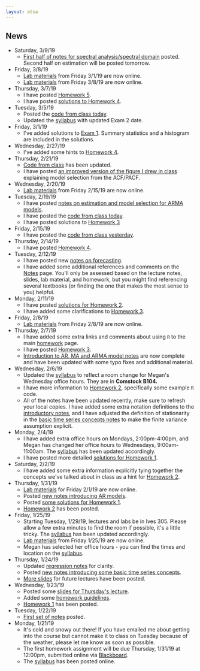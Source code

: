 ```yaml
---
layout: atsa
---
```


News
-------
* Saturday, 3/9/19
  - [First half of notes for spectral analysis/spectral domain](https://maryclare.github.io/atsa/content/notes/notes_5.pdf) posted. Second half on estimation will be posted tomorrow.
* Friday, 3/8/19
  - [Lab materials](https://github.com/maryclare/atsa/tree/master/content/labs/lab5) from Friday 3/1/19 are now online.
  - [Lab materials](https://github.com/maryclare/atsa/tree/master/content/labs/lab6) from Friday 3/8/19 are now online.
* Thursday, 3/7/19
    - I have posted [Homework 5](https://maryclare.github.io/atsa/content/homework/hw_5.pdf).
    - I have posted [solutions to Homework 4](https://maryclare.github.io/atsa/content/homework/hw_4_sol.pdf).
* Tuesday, 3/5/19
    - Posted the [code from class today](https://maryclare.github.io/atsa/content/code/code_3.R).
    - Updated the [syllabus](https://maryclare.github.io/atsa/content/syllabus.pdf) with updated Exam 2 date.
* Friday, 3/1/19
    - I've added solutions to [Exam 1](https://maryclare.github.io/atsa/content/exams/ex_1_sol.pdf). Summary statistics and a histogram are included in the solutions.
* Wednesday, 2/27/19
    - I've added some hints to [Homework 4](https://maryclare.github.io/atsa/content/homework/hw_4.pdf).
* Thursday, 2/21/19
    - [Code from class](https://github.com/maryclare/atsa/tree/master/content/code/code_2.R) has been updated.
    - I have posted [an improved version of the figure I drew in class](https://github.com/maryclare/atsa/tree/master/content/notes/model_select.pdf) explaining model selection from the ACF/PACF.
* Wednesday, 2/20/19
    - [Lab materials](https://github.com/maryclare/atsa/tree/master/content/labs/lab4) from Friday 2/15/19 are now online.
* Tuesday, 2/19/19
    - I have posted [notes on estimation and model selection for ARMA models](https://maryclare.github.io/atsa/content/notes/notes_5.pdf).
    - I have posted the [code from class today](https://maryclare.github.io/atsa/content/code/code_2.R).
    - I have posted solutions to [Homework 3](https://maryclare.github.io/atsa/content/homework/hw_3_sol.pdf)
* Friday, 2/15/19
    - I have posted the [code from class yesterday](https://maryclare.github.io/atsa/content/code/code_1.R).
* Thursday, 2/14/19
    - I have posted [Homework 4](https://maryclare.github.io/atsa/content/homework/hw_4.pdf).
* Tuesday, 2/12/19
    - I have posted new [notes on forecasting](https://maryclare.github.io/atsa/content/notes/notes_4.pdf).
    - I have added some additional references and comments on the [Notes](https://maryclare.github.io/atsa/notes.html) page. You'll only be assessed based on the lecture notes, slides, lab material, and homework, but you might find referencing several textbooks (or finding the one that makes the most sense to you) helpful.
* Monday, 2/11/19
    - I have posted [solutions for Homework 2](https://maryclare.github.io/atsa/content/homework/hw_2_sol.pdf).
    - I have added some clarifications to [Homework 3](https://maryclare.github.io/atsa/content/homework/hw_3.pdf).
* Friday, 2/8/19
    - [Lab materials](https://github.com/maryclare/atsa/tree/master/content/labs/lab3) from Friday 2/8/19 are now online.
* Thursday, 2/7/19
    - I have added some extra links and comments about using `R` to the main [homework](https://maryclare.github.io/atsa/homework.html) page.
    - I have posted [Homework 3](https://maryclare.github.io/atsa/content/homework/hw_3.pdf).
    - [Introduction to AR, MA and ARMA model notes](https://maryclare.github.io/atsa/content/notes/notes_3.pdf) are now complete and have been updated with some typo fixes and additional material.
* Wednesday, 2/6/19
    - Updated the [syllabus](https://maryclare.github.io/atsa/content/syllabus.pdf) to reflect a room change for Megan's Wednesday office hours. They are in **Comstock B104.**
    - I have more information to [Homework 2](https://maryclare.github.io/atsa/content/homework/hw_2.pdf), specifically some example `R` code.
    - All of the notes have been updated recently, make sure to refresh your local copies. I have added some extra notation definitions to the [introductory notes](https://maryclare.github.io/atsa/content/notes/notes_1.pdf), and I have adjusted the definition of stationarity in the [basic time series concepts notes](https://maryclare.github.io/atsa/content/notes/notes_2.pdf) to make the finite variance assumption explicit.
* Monday, 2/4/19
    - I have added extra office hours on Mondays, 2:00pm-4:00pm, and Megan has changed her office hours to Wednesdays, 9:00am-11:00am. The [syllabus](https://maryclare.github.io/atsa/content/syllabus.pdf) has been updated accordingly.
    - I have posted more detailed [solutions for Homework 1](https://maryclare.github.io/atsa/content/homework/hw_1_sol.pdf).
* Saturday, 2/2/19
    - I have added some extra information explicitly tying together the concepts we've talked about in class as a hint for [Homework 2](https://maryclare.github.io/atsa/content/homework/hw_2.pdf). 
* Thursday, 1/31/19
    - [Lab materials](https://github.com/maryclare/atsa/tree/master/content/labs/lab2) for Friday 2/1/19 are now online.
    - Posted [new notes introducing AR models](https://maryclare.github.io/atsa/content/notes/notes_3.pdf).
    - Posted [some solutions for Homework 1](https://maryclare.github.io/atsa/content/slides/slides_3.html).
    - [Homework 2](https://maryclare.github.io/atsa/content/homework/hw_2.pdf) has been posted.
* Friday, 1/25/19
    - Starting Tuesday, 1/29/19, lectures and labs be in Ives 305. Please allow a few extra minutes to find the room if possible, it's a little tricky. The [syllabus](https://maryclare.github.io/atsa/content/syllabus.pdf) has been updated accordingly.
    - [Lab materials](https://github.com/maryclare/atsa/tree/master/content/labs/lab1) from Friday 1/25/19 are now online.
    - Megan has selected her office hours - you can find the times and location on the [syllabus](https://maryclare.github.io/atsa/content/syllabus.pdf).
* Thursday, 1/24/19
    - Updated [regression notes](https://maryclare.github.io/atsa/content/notes/notes_1.pdf) for clarity.
    - Posted [new notes introducing some basic time series concepts](https://maryclare.github.io/atsa/content/notes/notes_2.pdf).
    - [More slides](https://maryclare.github.io/atsa/content/slides/slides_2.html) for future lectures have been posted.
* Wednesday, 1/23/19
    - Posted some [slides for Thursday's lecture](https://maryclare.github.io/atsa/content/slides/slides_1.html).
    - Added some [homework guidelines](https://maryclare.github.io/atsa/homework.html).
    - [Homework 1](https://maryclare.github.io/atsa/content/homework/hw_1.pdf) has been posted.
* Tuesday, 1/22/19
    - [First set of notes](https://maryclare.github.io/atsa/content/notes/notes_1.pdf) posted. 
* Monday, 1/21/19
    - It's cold and snowy out there! If you have emailed me about getting into the course but cannot make it to class on Tuesday because of the weather, please let me know as soon as possible.
    - The first homework assignment will be due Thursday, 1/31/19 at 12:00pm, submitted online via [Blackboard](https://blackboard.cornell.edu).
    - The [syllabus](https://maryclare.github.io/atsa/content/syllabus.pdf) has been posted online.